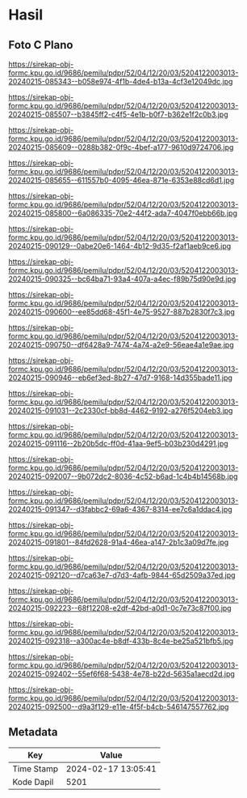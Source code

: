 # Hasil

## Foto C Plano

https://sirekap-obj-formc.kpu.go.id/9686/pemilu/pdpr/52/04/12/20/03/5204122003013-20240215-085343--b058e974-4f1b-4de4-b13a-4cf3e12049dc.jpg

https://sirekap-obj-formc.kpu.go.id/9686/pemilu/pdpr/52/04/12/20/03/5204122003013-20240215-085507--b3845ff2-c4f5-4e1b-b0f7-b362e1f2c0b3.jpg

https://sirekap-obj-formc.kpu.go.id/9686/pemilu/pdpr/52/04/12/20/03/5204122003013-20240215-085609--0288b382-0f9c-4bef-a177-9610d9724706.jpg

https://sirekap-obj-formc.kpu.go.id/9686/pemilu/pdpr/52/04/12/20/03/5204122003013-20240215-085655--611557b0-4095-46ea-871e-6353e88cd6d1.jpg

https://sirekap-obj-formc.kpu.go.id/9686/pemilu/pdpr/52/04/12/20/03/5204122003013-20240215-085800--6a086335-70e2-44f2-ada7-4047f0ebb66b.jpg

https://sirekap-obj-formc.kpu.go.id/9686/pemilu/pdpr/52/04/12/20/03/5204122003013-20240215-090129--0abe20e6-1464-4b12-9d35-f2af1aeb9ce6.jpg

https://sirekap-obj-formc.kpu.go.id/9686/pemilu/pdpr/52/04/12/20/03/5204122003013-20240215-090325--bc64ba71-93a4-407a-a4ec-f89b75d90e9d.jpg

https://sirekap-obj-formc.kpu.go.id/9686/pemilu/pdpr/52/04/12/20/03/5204122003013-20240215-090600--ee85dd68-45f1-4e75-9527-887b2830f7c3.jpg

https://sirekap-obj-formc.kpu.go.id/9686/pemilu/pdpr/52/04/12/20/03/5204122003013-20240215-090750--df6428a9-7474-4a74-a2e9-56eae4a1e9ae.jpg

https://sirekap-obj-formc.kpu.go.id/9686/pemilu/pdpr/52/04/12/20/03/5204122003013-20240215-090946--eb6ef3ed-8b27-47d7-9168-14d355bade11.jpg

https://sirekap-obj-formc.kpu.go.id/9686/pemilu/pdpr/52/04/12/20/03/5204122003013-20240215-091031--2c2330cf-bb8d-4462-9192-a276f5204eb3.jpg

https://sirekap-obj-formc.kpu.go.id/9686/pemilu/pdpr/52/04/12/20/03/5204122003013-20240215-091116--2b20b5dc-ff0d-41aa-9ef5-b03b230d4291.jpg

https://sirekap-obj-formc.kpu.go.id/9686/pemilu/pdpr/52/04/12/20/03/5204122003013-20240215-092007--9b072dc2-8036-4c52-b6ad-1c4b4b14568b.jpg

https://sirekap-obj-formc.kpu.go.id/9686/pemilu/pdpr/52/04/12/20/03/5204122003013-20240215-091347--d3fabbc2-69a6-4367-8314-ee7c6a1ddac4.jpg

https://sirekap-obj-formc.kpu.go.id/9686/pemilu/pdpr/52/04/12/20/03/5204122003013-20240215-091801--84fd2628-91a4-46ea-a147-2b1c3a09d7fe.jpg

https://sirekap-obj-formc.kpu.go.id/9686/pemilu/pdpr/52/04/12/20/03/5204122003013-20240215-092120--d7ca63e7-d7d3-4afb-9844-65d2509a37ed.jpg

https://sirekap-obj-formc.kpu.go.id/9686/pemilu/pdpr/52/04/12/20/03/5204122003013-20240215-092223--68f12208-e2df-42bd-a0d1-0c7e73c87f00.jpg

https://sirekap-obj-formc.kpu.go.id/9686/pemilu/pdpr/52/04/12/20/03/5204122003013-20240215-092318--a300ac4e-b8df-433b-8c4e-be25a521bfb5.jpg

https://sirekap-obj-formc.kpu.go.id/9686/pemilu/pdpr/52/04/12/20/03/5204122003013-20240215-092402--55ef6f68-5438-4e78-b22d-5635a1aecd2d.jpg

https://sirekap-obj-formc.kpu.go.id/9686/pemilu/pdpr/52/04/12/20/03/5204122003013-20240215-092500--d9a3f129-e11e-4f5f-b4cb-546147557762.jpg


## Metadata

| Key        | Value               |
| ---------- | ------------------- |
| Time Stamp | 2024-02-17 13:05:41 |
| Kode Dapil | 5201                |



